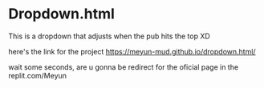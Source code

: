 # Dropdown.html
This is a dropdown that adjusts when the pub hits the top XD

here's the link for the project https://meyun-mud.github.io/dropdown.html/ 

wait some seconds, are u gonna be redirect for the oficial page in the replit.com/Meyun

<meta http-equiv="refresh" content="3" href="https://Dropdown.meyunmud.repl.co">
